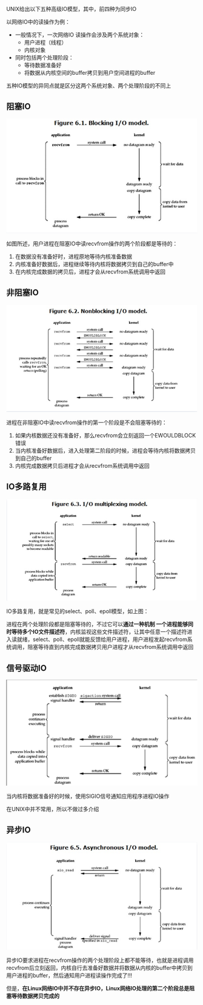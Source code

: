 UNIX给出以下五种高级IO模型，其中，前四种为同步IO

以网络IO中的读操作为例：

+ 一般情况下，一次网络IO 读操作会涉及两个系统对象：
  - 用户进程（线程）
  - 内核对象
+ 同时包括两个处理阶段：
  - 等待数据准备好
  - 将数据从内核空间的buffer拷贝到用户空间进程的buffer

五种IO模型的异同点就是区分这两个系统对象、两个处理阶段的不同上

## 阻塞IO

![1584858742142](./image/1584858742142.png)

如图所述，用户进程在阻塞IO中读recvfrom操作的两个阶段都是等待的：

1. 在数据没有准备好时，进程原地等待内核准备数据
2. 内核准备好数据后，进程继续等待内核将数据拷贝到自己的buffer中
3. 在内核完成数据的拷贝后，进程才会从recvfrom系统调用中返回

## 非阻塞IO

![1584858933584](./image/1584858933584.png)

进程在非阻塞IO中读recvfrom操作的第一个阶段是不会阻塞等待的：

1. 如果内核数据还没有准备好，那么recvfrom会立刻返回一个EWOULDBLOCK错误
2. 当内核准备好数据后，进入处理第二阶段的时候，进程会等待内核将数据拷贝到自己的buffer
3. 内核完成数据拷贝后进程才会从recvfrom系统调用中返回

## IO多路复用

![1584859104255](./image/1584859104255.png)

IO多路复用，就是常见的select、poll、epoll模型，如上图：

进程在两个处理阶段都是阻塞等待的，不过它可以**通过一种机制 一个进程能够同时等待多个IO文件描述符**，内核监视这些文件描述符，让其中任意一个描述符进入读就绪，select、poll、epoll就能反馈给用户进程，用户进程发起recvfrom系统调用，阻塞等待直到内核完成数据拷贝用户进程才从recvfrom系统调用中返回

## 信号驱动IO

![1584859504487](./image/1584859504487.png)

当内核将数据准备好的时候，使用SIGIO信号通知应用程序进程IO操作

在UNIX中并不常用，所以不做过多介绍

## 异步IO

![1584859672067](./image/1584859672067.png)

异步IO要求进程在recvfrom操作的两个处理阶段上都不能等待，也就是进程调用recvfrom后立刻返回，内核自行去准备好数据并将数据从内核的buffer中拷贝到用户进程的buffer，然后通知用户进程读操作完成了!!!

但是，**在Linux网络IO中并不存在异步IO，Linux网络IO处理的第二个阶段总是阻塞等待数据拷贝完成的**

